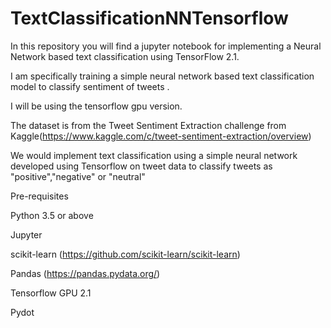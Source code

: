 # TextClassificationNNTensorflow
In this repository you will find a jupyter notebook for implementing a   Neural Network based text classification  using TensorFlow 2.1. 

I am specifically training a  simple neural network based text classification model to classify sentiment of tweets . 

I will be using the tensorflow gpu version.  

The dataset is from the Tweet Sentiment Extraction challenge from Kaggle(https://www.kaggle.com/c/tweet-sentiment-extraction/overview)


We would implement text classification using a simple neural network developed using Tensorflow on tweet data to classify tweets as "positive","negative" or "neutral"

Pre-requisites

Python 3.5 or above

Jupyter

scikit-learn (https://github.com/scikit-learn/scikit-learn)

Pandas (https://pandas.pydata.org/)

Tensorflow GPU 2.1

Pydot
